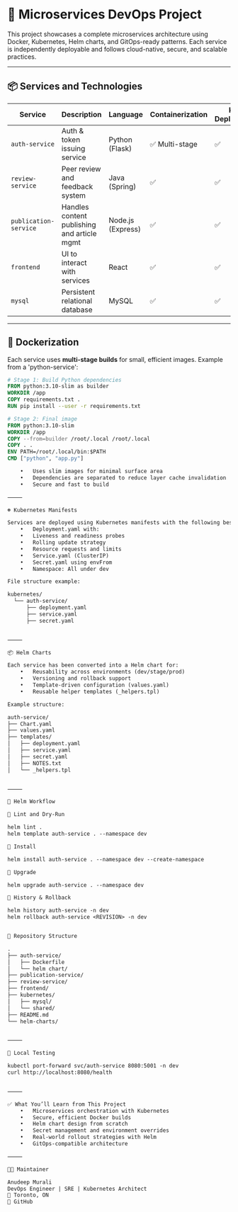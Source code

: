 # 🧩 Microservices DevOps Project

This project showcases a complete microservices architecture using Docker, Kubernetes, Helm charts, and GitOps-ready patterns. Each service is independently deployable and follows cloud-native, secure, and scalable practices.

---

## 📦 Services and Technologies

| Service              | Description                                        | Language         | Containerization | K8s Deployment | Helm Chart |
|----------------------|----------------------------------------------------|------------------|------------------|----------------|------------|
| `auth-service`       | Auth & token issuing service                      | Python (Flask)   | ✅ Multi-stage    | ✅              | ✅          |
| `review-service`     | Peer review and feedback system                   | Java (Spring)    | ✅                | ✅              | ✅          |
| `publication-service`| Handles content publishing and article mgmt       | Node.js (Express)| ✅                | ✅              | ✅          |
| `frontend`           | UI to interact with services                      | React            | ✅                | ✅              | (Planned)   |
| `mysql`              | Persistent relational database                    | MySQL            | ✅                | ✅              | (via YAML)  |

---

## 🐳 Dockerization

Each service uses **multi-stage builds** for small, efficient images. Example from a 'python-service':

```dockerfile
# Stage 1: Build Python dependencies
FROM python:3.10-slim as builder
WORKDIR /app
COPY requirements.txt .
RUN pip install --user -r requirements.txt

# Stage 2: Final image
FROM python:3.10-slim
WORKDIR /app
COPY --from=builder /root/.local /root/.local
COPY . .
ENV PATH=/root/.local/bin:$PATH
CMD ["python", "app.py"]

	•	Uses slim images for minimal surface area
	•	Dependencies are separated to reduce layer cache invalidation
	•	Secure and fast to build

⸻

☸️ Kubernetes Manifests

Services are deployed using Kubernetes manifests with the following best practices:
	•	Deployment.yaml with:
	•	Liveness and readiness probes
	•	Rolling update strategy
	•	Resource requests and limits
	•	Service.yaml (ClusterIP)
	•	Secret.yaml using envFrom
	•	Namespace: All under dev

File structure example:

kubernetes/
  └── auth-service/
      ├── deployment.yaml
      ├── service.yaml
      ├── secret.yaml


⸻

📦 Helm Charts

Each service has been converted into a Helm chart for:
	•	Reusability across environments (dev/stage/prod)
	•	Versioning and rollback support
	•	Template-driven configuration (values.yaml)
	•	Reusable helper templates (_helpers.tpl)

Example structure:

auth-service/
├── Chart.yaml
├── values.yaml
├── templates/
│   ├── deployment.yaml
│   ├── service.yaml
│   ├── secret.yaml
│   ├── NOTES.txt
│   └── _helpers.tpl


⸻

🔁 Helm Workflow

🧪 Lint and Dry-Run

helm lint .
helm template auth-service . --namespace dev

🚀 Install

helm install auth-service . --namespace dev --create-namespace

🔄 Upgrade

helm upgrade auth-service . --namespace dev

🧾 History & Rollback

helm history auth-service -n dev
helm rollback auth-service <REVISION> -n dev


📂 Repository Structure

.
├── auth-service/
│   ├── Dockerfile
│   └── helm chart/
├── publication-service/
├── review-service/
├── frontend/
├── kubernetes/
│   ├── mysql/
│   └── shared/
├── README.md
└── helm-charts/


⸻

🧪 Local Testing

kubectl port-forward svc/auth-service 8080:5001 -n dev
curl http://localhost:8080/health


⸻

✅ What You’ll Learn from This Project
	•	Microservices orchestration with Kubernetes
	•	Secure, efficient Docker builds
	•	Helm chart design from scratch
	•	Secret management and environment overrides
	•	Real-world rollout strategies with Helm
	•	GitOps-compatible architecture

⸻

👨‍💻 Maintainer

Anudeep Murali
DevOps Engineer | SRE | Kubernetes Architect
📍 Toronto, ON
🔗 GitHub